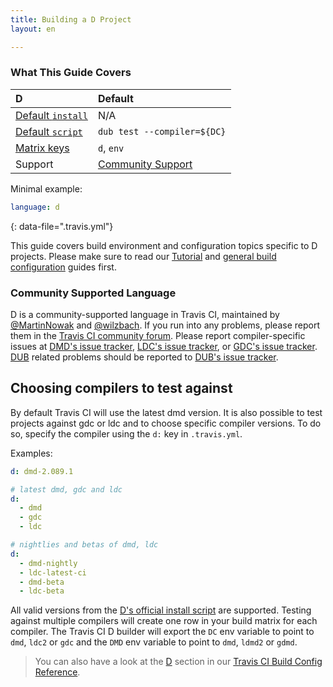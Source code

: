 ```yaml
---
title: Building a D Project
layout: en

---
```


### What This Guide Covers

<aside markdown="block" class="ataglance">

| D                                           | Default                                   |
|:--------------------------------------------|:------------------------------------------|
| [Default `install`](#dependency-management) | N/A                                       |
| [Default `script`](#default-build-script)   | `dub test --compiler=${DC}`               |
| [Matrix keys](#build-matrix)                | `d`, `env`                                |
| Support                                     | [Community Support](https://travis-ci.community/c/languages/d) |

Minimal example:

```yaml
language: d
```
{: data-file=".travis.yml"}

</aside>

This guide covers build environment and configuration topics specific to D projects. Please make
sure to read our [Tutorial](/user/tutorial/) and
[general build configuration](/user/customizing-the-build/) guides first.

### Community Supported Language

D is a community-supported language in Travis CI, maintained by [@MartinNowak](https://github.com/MartinNowak) and [@wilzbach](https://github.com/wilzbach). If you run into any problems, please report them in the
[Travis CI community forum](https://travis-ci.community/c/languages/d).
Please report compiler-specific issues at [DMD's issue tracker](https://issues.dlang.org),
[LDC's issue tracker](https://github.com/ldc-developers/ldc/issues), or
[GDC's issue tracker](https://bugzilla.gdcproject.org).
[DUB](https://github.com/dlang/dub) related problems should be reported to [DUB's issue tracker](https://github.com/dlang/dub/issues).

## Choosing compilers to test against

By default Travis CI will use the latest dmd version. It is also possible to test projects against
gdc or ldc and to choose specific compiler versions. To do
so, specify the compiler using the `d:` key in `.travis.yml`.

Examples:

```yml
d: dmd-2.089.1
```

```yml
# latest dmd, gdc and ldc
d:
  - dmd
  - gdc
  - ldc
```

```yml
# nightlies and betas of dmd, ldc
d:
  - dmd-nightly
  - ldc-latest-ci
  - dmd-beta
  - ldc-beta
```

All valid versions from the [D's official install script](https://dlang.org/install.html) are supported.
Testing against multiple compilers will create one row in your build matrix for each compiler. The
Travis CI D builder will export the `DC` env variable to point to `dmd`, `ldc2` or `gdc` and the
`DMD` env variable to point to `dmd`, `ldmd2` or `gdmd`.

> You can also have a look at the [D](https://config.travis-ci.com/ref/language/d) section in our [Travis CI Build Config Reference](https://config.travis-ci.com/).


